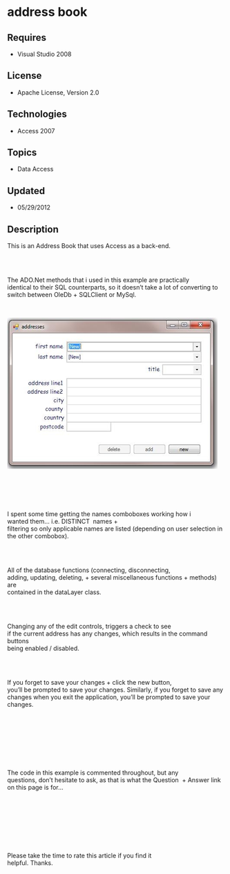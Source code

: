 # address book
## Requires
- Visual Studio 2008
## License
- Apache License, Version 2.0
## Technologies
- Access 2007
## Topics
- Data Access
## Updated
- 05/29/2012
## Description

<p>This is an Address Book that uses Access as a back-end.</p>
<p><br>
<br>
</p>
<p>The ADO.Net methods that i used in this example are practically<br>
identical to their SQL counterparts, so it doesn&rsquo;t take a lot of converting to<br>
switch between OleDb &#43; SQLClient or MySql.</p>
<p>&nbsp;</p>
<p><img src="57812-27-05-2012%2002.15.59.jpg" alt="" width="487" height="350"></p>
<p>&nbsp;</p>
<p><br>
<br>
</p>
<p>I spent some time getting the names comboboxes working how i<br>
wanted them... i.e. DISTINCT &nbsp;names &#43;<br>
filtering so only applicable names are listed (depending on user selection in<br>
the other combobox).</p>
<p><br>
<br>
</p>
<p>All of the database functions (connecting, disconnecting,<br>
adding, updating, deleting, &#43; several miscellaneous functions &#43; methods) are<br>
contained in the dataLayer class.</p>
<p><br>
<br>
</p>
<p>Changing any of the edit controls, triggers a check to see<br>
if the current address has any changes, which results in the command buttons<br>
being enabled / disabled.</p>
<p><br>
<br>
</p>
<p>If you forget to save your changes &#43; click the new button,<br>
you&rsquo;ll be prompted to save your changes. Similarly, if you forget to save any<br>
changes when you exit the application, you&rsquo;ll be prompted to save your changes.</p>
<p><br>
<br>
</p>
<p>&nbsp;</p>
<p><br>
<br>
</p>
<p>The code in this example is commented throughout, but any<br>
questions, don&rsquo;t hesitate to ask, as that is what the Question&nbsp; &#43; Answer link on this page is for...</p>
<p><br>
<br>
</p>
<p>&nbsp;</p>
<p><br>
<br>
</p>
<p>Please take the time to rate this article if you find it<br>
helpful. Thanks.</p>
